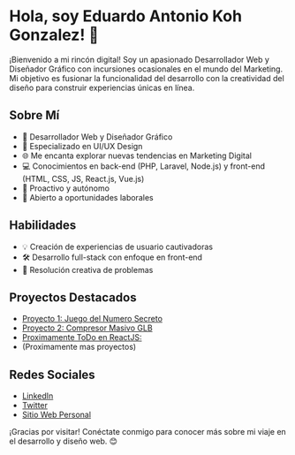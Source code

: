# Hola, soy Eduardo Antonio Koh Gonzalez! 👋

¡Bienvenido a mi rincón digital! Soy un apasionado Desarrollador Web y Diseñador Gráfico con incursiones ocasionales en el mundo del Marketing. Mi objetivo es fusionar la funcionalidad del desarrollo con la creatividad del diseño para construir experiencias únicas en línea.

## Sobre Mí
- 🚀 Desarrollador Web y Diseñador Gráfico
- 🎨 Especializado en UI/UX Design
- 🌐 Me encanta explorar nuevas tendencias en Marketing Digital
- 💻 Conocimientos en back-end (PHP, Laravel, Node.js) y front-end (HTML, CSS, JS, React.js, Vue.js)
- 🌟 Proactivo y autónomo
- 🤝 Abierto a oportunidades laborales

## Habilidades
- 💡 Creación de experiencias de usuario cautivadoras
- 🛠 Desarrollo full-stack con enfoque en front-end
- 🔧 Resolución creativa de problemas

## Proyectos Destacados
- [Proyecto 1: Juego del Numero Secreto](https://redcitodev.github.io/juegoSecreto-Curso-Oracle-One/)
- [Proyecto 2: Compresor Masivo GLB](https://github.com/RedcitoDev/compress-glb)
- [Proximamente ToDo en ReactJS: ](Proximamente)
- (Proximamente mas proyectos)

## Redes Sociales
- [LinkedIn](https://www.linkedin.com/in/eduardo-antonio-koh-gonzalez-056b83211/)
- [Twitter](https://twitter.com/0xRedarcangel)
- [Sitio Web Personal](Proximamente)

¡Gracias por visitar! Conéctate conmigo para conocer más sobre mi viaje en el desarrollo y diseño web. 😊

